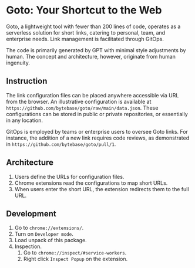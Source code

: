 # Goto: Your Shortcut to the Web
Goto, a lightweight tool with fewer than 200 lines of code, operates as a serverless solution for short links, catering to personal, team, and enterprise needs. Link management is facilitated through GitOps.

The code is primarily generated by GPT with minimal style adjustments by human. The concept and architecture, however, originate from human ingenuity.

## Instruction
The link configuration files can be placed anywhere accessible via URL from the browser. An illustrative configuration is available at `https://github.com/bytebase/goto/raw/main/data.json`. These configurations can be stored in public or private repositories, or essentially in any location.

GitOps is employed by teams or enterprise users to oversee Goto links. For instance, the addition of a new link requires code reviews, as demonstrated in `https://github.com/bytebase/goto/pull/1`.

## Architecture
1. Users define the URLs for configuration files.
1. Chrome extensions read the configurations to map short URLs.
1. When users enter the short URL, the extension redirects them to the full URL.

## Development
1. Go to `chrome://extensions/`.
1. Turn on `Developer mode`.
1. Load unpack of this package.
1. Inspection.
   1. Go to `chrome://inspect/#service-workers`.
   1. Right click `Inspect Popup` on the extension.
